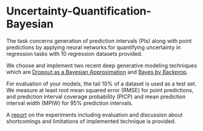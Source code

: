 # Uncertainty-Quantification-Bayesian

The task concerns generation of prediction intervals (PIs) along with point predictions by applying neural networks for quantifying uncertainty in regression tasks with 10 regression datasets provided.

We choose and implement two recent deep generative modeling techniques which are [Dropout as a Bayesian Approximation](http://proceedings.mlr.press/v48/gal16.pdf) and [Bayes by Backprop](https://arxiv.org/pdf/1505.05424.pdf).

For evaluation of your models, the tail 10% of a dataset is used as a test set. We measure at least root mean squared error (RMSE) for point predictions, and prediction interval coverage probability (PICP) and mean prediction interval width (MPIW) for 95% prediction intervals.

A [report](Report.docx) on the experiments including evaluation and discussion about shortcomings and limitations of implemented technique is provided.
